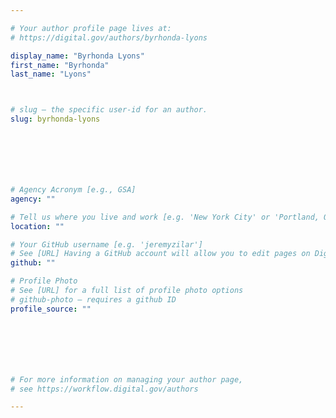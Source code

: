 ```yaml
---

# Your author profile page lives at:
# https://digital.gov/authors/byrhonda-lyons

display_name: "Byrhonda Lyons"
first_name: "Byrhonda"
last_name: "Lyons"



# slug — the specific user-id for an author.
slug: byrhonda-lyons







# Agency Acronym [e.g., GSA]
agency: ""

# Tell us where you live and work [e.g. 'New York City' or 'Portland, OR']
location: ""

# Your GitHub username [e.g. 'jeremyzilar']
# See [URL] Having a GitHub account will allow you to edit pages on DigitalGov. The image used in your GitHub account can also be used to populate your digital.gov profile photo.
github: ""

# Profile Photo
# See [URL] for a full list of profile photo options
# github-photo — requires a github ID
profile_source: ""







# For more information on managing your author page,
# see https://workflow.digital.gov/authors

---
```

